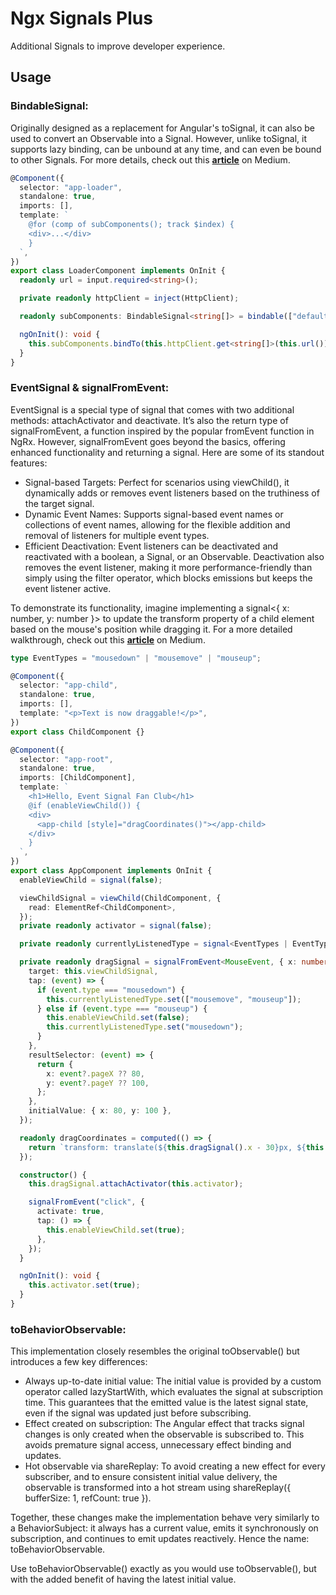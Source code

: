 # Ngx Signals Plus

Additional Signals to improve developer experience.

## Usage

### BindableSignal:

Originally designed as a replacement for Angular's toSignal, it can also be used to convert an Observable into a Signal. However, unlike toSignal, it supports lazy binding, can be unbound at any time, and can even be bound to other Signals. For more details, check out this **[article](https://medium.com/p/3aab51fb0cca)** on Medium.

```ts
@Component({
  selector: "app-loader",
  standalone: true,
  imports: [],
  template: `
    @for (comp of subComponents(); track $index) {
    <div>...</div>
    }
  `,
})
export class LoaderComponent implements OnInit {
  readonly url = input.required<string>();

  private readonly httpClient = inject(HttpClient);

  readonly subComponents: BindableSignal<string[]> = bindable(["default sub component"]);

  ngOnInit(): void {
    this.subComponents.bindTo(this.httpClient.get<string[]>(this.url()));
  }
}
```

### EventSignal & signalFromEvent:

EventSignal is a special type of signal that comes with two additional methods: attachActivator and deactivate. It’s also the return type of signalFromEvent, a function inspired by the popular fromEvent function in NgRx. However, signalFromEvent goes beyond the basics, offering enhanced functionality and returning a signal. Here are some of its standout features:

- Signal-based Targets: Perfect for scenarios using viewChild(), it dynamically adds or removes event listeners based on the truthiness of the target signal.
- Dynamic Event Names: Supports signal-based event names or collections of event names, allowing for the flexible addition and removal of listeners for multiple event types.
- Efficient Deactivation: Event listeners can be deactivated and reactivated with a boolean, a Signal<boolean>, or an Observable<boolean>. Deactivation also removes the event listener, making it more performance-friendly than simply using the filter operator, which blocks emissions but keeps the event listener active.

To demonstrate its functionality, imagine implementing a signal<{ x: number, y: number }> to update the transform property of a child element based on the mouse's position while dragging it. For a more detailed walkthrough, check out this **[article](https://medium.com/p/8138c57353d6)** on Medium.

```ts
type EventTypes = "mousedown" | "mousemove" | "mouseup";

@Component({
  selector: "app-child",
  standalone: true,
  imports: [],
  template: "<p>Text is now draggable!</p>",
})
export class ChildComponent {}

@Component({
  selector: "app-root",
  standalone: true,
  imports: [ChildComponent],
  template: `
    <h1>Hello, Event Signal Fan Club</h1>
    @if (enableViewChild()) {
    <div>
      <app-child [style]="dragCoordinates()"></app-child>
    </div>
    }
  `,
})
export class AppComponent implements OnInit {
  enableViewChild = signal(false);

  viewChildSignal = viewChild(ChildComponent, {
    read: ElementRef<ChildComponent>,
  });
  private readonly activator = signal(false);

  private readonly currentlyListenedType = signal<EventTypes | EventTypes[]>("mousedown");

  private readonly dragSignal = signalFromEvent<MouseEvent, { x: number; y: number }>(this.currentlyListenedType, {
    target: this.viewChildSignal,
    tap: (event) => {
      if (event.type === "mousedown") {
        this.currentlyListenedType.set(["mousemove", "mouseup"]);
      } else if (event.type === "mouseup") {
        this.enableViewChild.set(false);
        this.currentlyListenedType.set("mousedown");
      }
    },
    resultSelector: (event) => {
      return {
        x: event?.pageX ?? 80,
        y: event?.pageY ?? 100,
      };
    },
    initialValue: { x: 80, y: 100 },
  });

  readonly dragCoordinates = computed(() => {
    return `transform: translate(${this.dragSignal().x - 30}px, ${this.dragSignal().y - 30}px)`;
  });

  constructor() {
    this.dragSignal.attachActivator(this.activator);

    signalFromEvent("click", {
      activate: true,
      tap: () => {
        this.enableViewChild.set(true);
      },
    });
  }

  ngOnInit(): void {
    this.activator.set(true);
  }
}
```

### toBehaviorObservable:

This implementation closely resembles the original toObservable() but introduces a few key differences:

- Always up-to-date initial value: The initial value is provided by a custom operator called lazyStartWith, which evaluates the signal at subscription time. This guarantees that the emitted value is the latest signal state, even if the signal was updated just before subscribing.
- Effect created on subscription: The Angular effect that tracks signal changes is only created when the observable is subscribed to. This avoids premature signal access, unnecessary effect binding and updates.
- Hot observable via shareReplay: To avoid creating a new effect for every subscriber, and to ensure consistent initial value delivery, the observable is transformed into a hot stream using shareReplay({ bufferSize: 1, refCount: true }).

Together, these changes make the implementation behave very similarly to a BehaviorSubject: it always has a current value, emits it synchronously on subscription, and continues to emit updates reactively. Hence the name: toBehaviorObservable.

Use toBehaviorObservable() exactly as you would use toObservable(), but with the added benefit of having the latest initial value.
